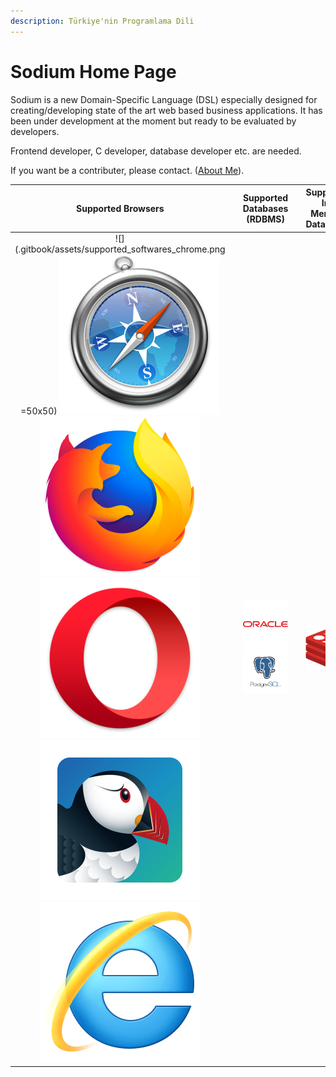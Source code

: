 ```yaml
---
description: Türkiye'nin Programlama Dili
---
```


# Sodium Home Page

Sodium is a new Domain-Specific Language \(DSL\) especially designed for creating/developing state of the art web based business applications. It has been under development at the moment but ready to be evaluated by developers.

Frontend developer, C developer, database developer etc. are needed.

If you want be a contributer, please contact. \([About Me](about-me.md)\).

| **Supported  Browsers** |  | Supported  Databases \(RDBMS\) |  | Supported  In-Memory Databases |  | Supported  Operation Systems |
| :---: | :--- | :---: | :--- | :---: | :--- | :---: |
| ![](.gitbook/assets/supported_softwares_chrome.png =50x50) ![](.gitbook/assets/supported_softwares_safari.png) ![](.gitbook/assets/supported_softwares_firefox.png) ![](.gitbook/assets/supported_softwares_opera.png) ![](.gitbook/assets/supported_softwares_puffin.png) ![](.gitbook/assets/supported_softwares_internet_explorer.png) |  | ![](.gitbook/assets/supported_databases_oracle.png) ![](.gitbook/assets/supported_databases_postgresql.png) |  | ![](.gitbook/assets/supported_softwares_redis.png) |  | ![](.gitbook/assets/supported_softwares_windows.png) |



